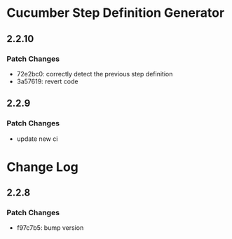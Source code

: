 # Cucumber Step Definition Generator

## 2.2.10

### Patch Changes

- 72e2bc0: correctly detect the previous step definition
- 3a57619: revert code

## 2.2.9

### Patch Changes

- update new ci

# Change Log

## 2.2.8

### Patch Changes

- f97c7b5: bump version
